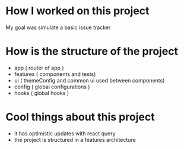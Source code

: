 # How I worked on this project

My goal was simulate a basic issue tracker

# How is the structure of the project

- app ( router of app )
- features ( components and tests)
- ui ( themeConfig and common ui used between components)
- config ( global configurations )
- hooks ( global hooks )

# Cool things about this project

- it has optimistic updates with react query
- the project is structured in a features architecture

